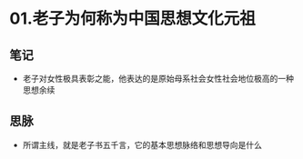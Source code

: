 # 01.老子为何称为中国思想文化元祖

## 笔记
- 老子对女性极具表彰之能，他表达的是原始母系社会女性社会地位极高的一种思想余续

## 思脉
- 所谓主线，就是老子书五千言，它的基本思想脉络和思想导向是什么